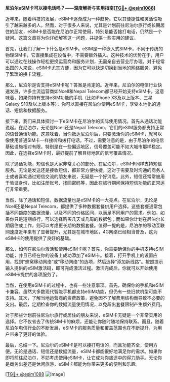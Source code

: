 **尼泊尔eSIM卡可以接电话吗？——深度解析与实用指南[[TG💪+ @esim1088](https://t.me/s/esim1088)]**

近年来，随着科技的发展，eSIM卡逐渐成为一种趋势。它以其便捷性和灵活性吸引了越来越多的人。然而，对于很多人来说，尤其是计划前往尼泊尔旅行或长期居住的朋友，eSIM卡是否能在尼泊尔正常使用，特别是能否接打电话，仍然是一个疑问。这篇文章将为你详细解答这一问题，并提供一些实用的建议。

首先，让我们了解一下什么是eSIM卡。eSIM是一种嵌入式SIM卡，不同于传统的物理SIM卡，它直接集成在设备中，不需要额外插入。这种技术的优势在于，用户可以通过在线操作轻松更换运营商和服务计划，无需亲自去营业厅办理。对于经常出国的人来说，eSIM卡尤其方便，因为它可以快速切换到当地的网络服务，避免了繁琐的换卡流程。

那么，尼泊尔是否支持eSIM卡呢？答案是肯定的。近年来，尼泊尔的电信行业快速发展，许多主流运营商如Ncell和Nepal Telecom都已经开始支持eSIM卡。这意味着，如果你持有支持eSIM功能的手机（比如iPhone XS及以上版本、三星Galaxy S10及以上版本等），你可以直接在尼泊尔使用eSIM卡，享受本地化的通话、短信和数据服务。

接下来，我们来具体探讨一下eSIM卡在尼泊尔的实际使用情况。首先从通话功能说起。在尼泊尔，无论是Ncell还是Nepal Telecom，它们的eSIM服务都支持正常的语音通话功能。这意味着，当你抵达尼泊尔后，只要激活你的eSIM卡，就可以像使用普通SIM卡一样接听和拨打电话。不过，需要注意的是，由于尼泊尔的电信基础设施相对有限，特别是在一些偏远地区，信号覆盖可能不如大城市那样稳定。因此，在选择eSIM卡时，最好提前了解目标地区的信号覆盖情况。

除了通话功能，短信也是大家非常关心的部分。在尼泊尔，eSIM卡同样支持短信服务。无论是发送还是接收短信，都非常方便快捷。这对于需要及时沟通的商务人士或者喜欢通过短信交流的朋友来说，无疑是一个好消息。此外，短信还常常被用于验证身份，比如注册账号、找回密码等，因此在旅行期间保持短信功能的正常运行非常重要。

当然，除了通话和短信，数据流量也是eSIM卡的一大亮点。在尼泊尔，无论是Ncell还是Nepal Telecom，都提供了多种数据套餐供用户选择。这些套餐通常包括不同额度的数据流量，以及不同的价格区间，以满足不同用户的需求。例如，如果你只是短期旅行，可以选择购买几天或几周的数据包；而如果你计划在尼泊尔长期居住或工作，则可以考虑更长期的数据套餐。值得一提的是，尼泊尔的移动互联网速度近年来有了显著提升，尤其是在城市地区，4G网络已经相当普及，这为eSIM卡的使用提供了良好的基础。

那么，如何在尼泊尔激活和使用eSIM卡呢？首先，你需要确保你的手机支持eSIM功能，并且已经在你的设备上成功添加了eSIM卡。接着，打开手机上的设置应用，找到“蜂窝移动网络”或“移动网络”的选项，然后选择“添加新线路”。按照提示输入提供的eSIM激活码，即可完成激活过程。激活完成后，你就可以开始使用eSIM卡提供的各项服务了。

当然，在使用eSIM卡的过程中，也有一些注意事项。首先，确保你的手机和eSIM卡兼容。虽然大多数现代智能手机都支持eSIM功能，但仍有一些旧款机型可能不支持。其次，了解当地运营商的资费政策，避免因不了解费用结构而导致不必要的支出。最后，定期检查你的数据流量使用情况，以免超出套餐限制产生额外费用。

对于那些计划前往尼泊尔旅行或居住的朋友来说，eSIM卡无疑是一个非常实用的选择。它不仅省去了传统SIM卡的麻烦，还能让你随时随地保持联系。而且，随着尼泊尔电信行业的不断发展，eSIM卡的服务质量和覆盖范围也在不断提升，为用户带来了更好的体验。

最后，总结一下。尼泊尔的eSIM卡是可以接打电话的，而且功能齐全，使用方便。无论是通话、短信还是数据流量，eSIM卡都能很好地满足你的需求。如果你即将前往尼泊尔，不妨考虑使用eSIM卡，让它成为你旅途中的得力助手。无论你是商务出差还是休闲旅游，eSIM卡都能为你带来更多的便利和乐趣。

[[TG💪+ @esim1088](https://t.me/s/esim1088) ![Image](https://i.postimg.cc/4NQfJmqS/Snipaste-2025-05-13-00-14-12.png)]